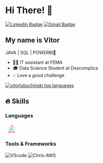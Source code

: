 
<h1>Hi There! 👋</h1>

[![Linkedin Badge](https://img.shields.io/badge/-LinkedIn-6633cc?style=flat-square&logo=Linkedin&logoColor=white&link=https://https://www.linkedin.com/in/vitorgabrielzanini/)](https://www.linkedin.com/in/vitorgabrielzanini/)
[![Gmail Badge](https://img.shields.io/badge/-vitorzaninilubschinski@gmail.com-6633cc?style=flat-square&logo=Gmail&logoColor=white&link=mailto:vitorzaninilubschinski@gmail.com)](mailto:vitorzaninilubschinski@gmail.com)


## My name is Vitor
JAVA | SQL | POWERBI🚀
- 👩‍💻 IT assistant at FEMA
- 🎓 Data Science Student at Descomplica
- 💡 Love a good challenge

<div align="left">
  
[![vitorlubschinski top languages](https://github-readme-stats.vercel.app/api/top-langs/?username=vitorlubschinski&theme=blue-white)](https://github.com/anuraghazra/github-readme-stats)
  
 </div>



## 🔥 Skills
<!-- Skills: Programming Languages -->
  <div style="flex-basis: 48%;">
    <h3>Languages</h3>
    <img align="center" alt="js" height="30" width="40" src="https://github.com/devicons/devicon/blob/master/icons/java/java-original-wordmark.svg">
  </div>
  
  <!-- Skills: Tools & Frameworks -->
  <div style="flex-basis: 48%;">
    <h3>Tools & Frameworks</h3>
    <img align="center" alt="VScode" height="30" width="40" src="https://cdn.jsdelivr.net/gh/devicons/devicon/icons/vscode/vscode-original.svg">
    <img align="center" alt="Chris-AWS" height="30" width="40" src="https://cdn.jsdelivr.net/gh/devicons/devicon/icons/git/git-original.svg">
  </div>
  
 
